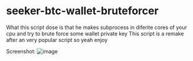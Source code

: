 # seeker-btc-wallet-bruteforcer
What this script dose is that he makes subprocess in 
diferite cores of your cpu and try to brute force some wallet private key
This script is a remake after an very popular script so yeah enjoy

Screenshot:
![image](https://user-images.githubusercontent.com/99772024/154169543-19ebdc05-5c15-44e1-8165-62f8d7ff61e3.png)
